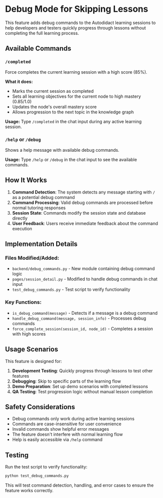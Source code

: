# Debug Mode for Skipping Lessons

This feature adds debug commands to the Autodidact learning sessions to help developers and testers quickly progress through lessons without completing the full learning process.

## Available Commands

### `/completed`
Force completes the current learning session with a high score (85%).

**What it does:**
- Marks the current session as completed
- Sets all learning objectives for the current node to high mastery (0.85/1.0)
- Updates the node's overall mastery score
- Allows progression to the next topic in the knowledge graph

**Usage:**
Type `/completed` in the chat input during any active learning session.

### `/help` or `/debug`
Shows a help message with available debug commands.

**Usage:**
Type `/help` or `/debug` in the chat input to see the available commands.

## How It Works

1. **Command Detection**: The system detects any message starting with `/` as a potential debug command
2. **Command Processing**: Valid debug commands are processed before normal tutoring responses  
3. **Session State**: Commands modify the session state and database directly
4. **User Feedback**: Users receive immediate feedback about the command execution

## Implementation Details

### Files Modified/Added:
- `backend/debug_commands.py` - New module containing debug command logic
- `pages/session_detail.py` - Modified to handle debug commands in chat input
- `test_debug_commands.py` - Test script to verify functionality

### Key Functions:
- `is_debug_command(message)` - Detects if a message is a debug command
- `handle_debug_command(message, session_info)` - Processes debug commands
- `force_complete_session(session_id, node_id)` - Completes a session with high scores

## Usage Scenarios

This feature is designed for:

1. **Development Testing**: Quickly progress through lessons to test other features
2. **Debugging**: Skip to specific parts of the learning flow
3. **Demo Preparation**: Set up demo scenarios with completed lessons
4. **QA Testing**: Test progression logic without manual lesson completion

## Safety Considerations

- Debug commands only work during active learning sessions
- Commands are case-insensitive for user convenience
- Invalid commands show helpful error messages
- The feature doesn't interfere with normal learning flow
- Help is easily accessible via `/help` command

## Testing

Run the test script to verify functionality:

```bash
python test_debug_commands.py
```

This will test command detection, handling, and error cases to ensure the feature works correctly.
